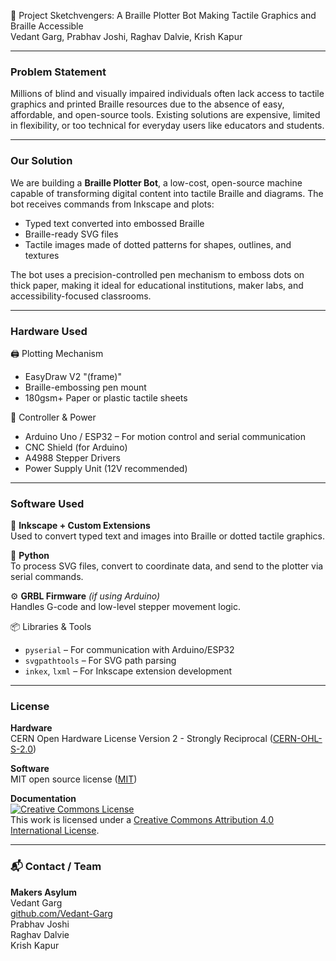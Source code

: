📘 Project Sketchvengers: A Braille Plotter Bot Making Tactile Graphics and Braille Accessible  
Vedant Garg, Prabhav Joshi, Raghav Dalvie, Krish Kapur

---

### Problem Statement

Millions of blind and visually impaired individuals often lack access to tactile graphics and printed Braille resources due to the absence of easy, affordable, and open-source tools. Existing solutions are expensive, limited in flexibility, or too technical for everyday users like educators and students.

---

### Our Solution

We are building a **Braille Plotter Bot**, a low-cost, open-source machine capable of transforming digital content into tactile Braille and diagrams. The bot receives commands from Inkscape and plots:

- Typed text converted into embossed Braille
- Braille-ready SVG files
- Tactile images made of dotted patterns for shapes, outlines, and textures

The bot uses a precision-controlled pen mechanism to emboss dots on thick paper, making it ideal for educational institutions, maker labs, and accessibility-focused classrooms.

---

### Hardware Used

🖨️ Plotting Mechanism  
- EasyDraw V2 "(frame)"
- Braille-embossing pen mount  
- 180gsm+ Paper or plastic tactile sheets  

🧠 Controller & Power  
- Arduino Uno / ESP32 – For motion control and serial communication  
- CNC Shield (for Arduino)  
- A4988 Stepper Drivers  
- Power Supply Unit (12V recommended)  

---

### Software Used

🧩 **Inkscape + Custom Extensions**  
Used to convert typed text and images into Braille or dotted tactile graphics.

🧰 **Python**  
To process SVG files, convert to coordinate data, and send to the plotter via serial commands.

⚙️ **GRBL Firmware** *(if using Arduino)*  
Handles G-code and low-level stepper movement logic.

📦 Libraries & Tools  
- `pyserial` – For communication with Arduino/ESP32  
- `svgpathtools` – For SVG path parsing  
- `inkex`, `lxml` – For Inkscape extension development  

---

### License

**Hardware**  
CERN Open Hardware License Version 2 - Strongly Reciprocal ([CERN-OHL-S-2.0](https://spdx.org/licenses/CERN-OHL-S-2.0.html))

**Software**  
MIT open source license ([MIT](https://opensource.org/licenses/MIT))

**Documentation**  
<a rel="license" href="http://creativecommons.org/licenses/by/4.0/">
  <img alt="Creative Commons License" style="border-width:0" src="https://i.creativecommons.org/l/by/4.0/88x31.png" />
</a><br />
This work is licensed under a <a rel="license" href="http://creativecommons.org/licenses/by/4.0/">
Creative Commons Attribution 4.0 International License</a>.

---

### 📬 Contact / Team

**Makers Asylum**  
Vedant Garg  
[github.com/Vedant-Garg](https://github.com/Vedant-Garg)  
Prabhav Joshi  
Raghav Dalvie  
Krish Kapur  
